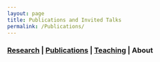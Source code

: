 ```yaml
---
layout: page
title: Publications and Invited Talks
permalink: /Publications/
---
```





### [Research](research) | [Publications](publications) | [Teaching](teaching) | About ###
